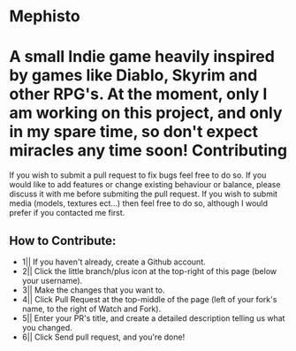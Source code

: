 Mephisto
========
A small Indie game heavily inspired by games like Diablo, Skyrim and other RPG's. 
At the moment, only I am working on this project, and only in my spare time, so don't expect miracles any time soon!
Contributing
============
If you wish to submit a pull request to fix bugs feel free to do so. If you would like to add features or change existing behaviour or balance, please discuss it with me before submiting the pull request.
If you wish to submit media (models, textures ect...) then feel free to do so, although I would prefer if you contacted me first.

How to Contribute:
------------------
- 1|| If you haven't already, create a Github account.
- 2|| Click the little branch/plus icon at the top-right of this page (below your username).
- 3|| Make the changes that you want to.
- 4|| Click Pull Request at the top-middle of the page (left of your fork's name, to the right of Watch and Fork).
- 5|| Enter your PR's title, and create a detailed description telling us what you changed.
- 6|| Click Send pull request, and you're done!
